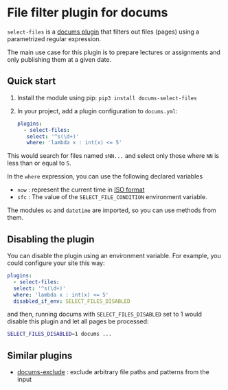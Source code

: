 # File filter plugin for docums

`select-files` is a
[docums plugin](http://khanhduy1407.github.io/docums/user-guide/plugins/) that filters out
files (pages) using a parametrized regular expression.

The main use case for this plugin is to prepare lectures or assignments
and only publishing them at a given date.

## Quick start

1. Install the module using pip: `pip3 install docums-select-files`

2. In your project, add a plugin configuration to `docums.yml`:

   ```yaml
   plugins:
     - select-files:
      select: '^s(\d+)'
      where: 'lambda x : int(x) <= 5'
   ```

  This would search for files named `sNN...` and select only those where `NN` is
  less than or equal to `5`.

  In the `where` expression, you can use the following declared variables
  - `now` : represent the current time in [ISO format](https://docs.python.org/3/library/datetime.html#datetime.datetime.isoformat)
  - `sfc` : The value of the `SELECT_FILE_CONDITION` environment variable.

  The modules `os` and `datetime` are imported, so you can use methods from them.

## Disabling the plugin

You can disable the plugin using an environment variable. For example, you could configure
your site this way:

```yaml
plugins:
  - select-files:
  select: '^s(\d+)'
  where: 'lambda x : int(x) <= 5'
  disabled_if_env: SELECT_FILES_DISABLED
```

and then, running docums with `SELECT_FILES_DISABLED` set to 1 would disable this plugin
and let all pages be processed:

``` bash
SELECT_FILES_DISABLED=1 docums ...
```

## Similar plugins

- [docums-exclude](https://github.com/khanhduy1407/docums-exclude) : exclude arbitrary file paths and
patterns from the input